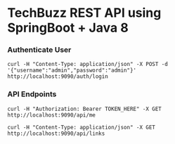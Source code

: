# TechBuzz REST API using SpringBoot + Java 8

### Authenticate User

`curl -H "Content-Type: application/json" -X POST -d '{"username":"admin","password":"admin"}' http://localhost:9090/auth/login`


### API Endpoints

`curl -H "Authorization: Bearer TOKEN_HERE" -X GET http://localhost:9090/api/me`

`curl -H "Content-Type: application/json" -X GET http://localhost:9090/api/links`